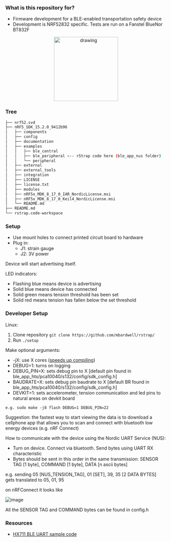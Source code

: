 
### What is this repository for? ###

* Firmware development for a BLE-enabled transportation safety device
* Development is NRF52832 specific. Tests are run on a Fanstel BlueNor BT832F

<p align="center">
<img src="https://user-images.githubusercontent.com/11367325/65797133-b0595a80-e12b-11e9-8613-f1bada2212fb.png" alt="drawing" width="200"/>
</p>

### Tree ###
```bash
├── nrf52.svd
├── nRF5_SDK_15.2.0_9412b96
│   ├── components
│   ├── config
│   ├── documentation
│   ├── examples
│   │   ├── ble_central
│   │   ├── ble_peripheral <-- rStrap code here (ble_app_nus folder)
│   │   └── peripheral
│   ├── external
│   ├── external_tools
│   ├── integration
│   ├── LICENSE
│   ├── license.txt
│   ├── modules
│   ├── nRF5x_MDK_8_17_0_IAR_NordicLicense.msi
│   ├── nRF5x_MDK_8_17_0_Keil4_NordicLicense.msi
│   └── README.md
├── README.md
└── rstrap.code-workspace
```


### Setup ###

* Use mount holes to connect printed circuit board to hardware
* Plug in:
  * J1: strain gauge
  * J2: 3V power

Device will start advertising itself.

LED indicators:

* Flashing blue means device is advertising
* Solid blue means device has connected
* Solid green means tension threshold has been set
* Solid red means tension has fallen below the set threshold

### Developer Setup ###

Linux:

1. Clone repository
```git clone https://github.com/mbardwell/rstrap/```
2. Run ```./setup```


Make optional arguments:

* -jX: use X cores ([speeds up compiling](https://stackoverflow.com/questions/414714/compiling-with-g-using-multiple-cores))
* DEBUG=1: turns on logging
* DEBUG_PIN=X: sets debug pin to X [default pin found in ble_app_hts/pca10040/s132/config/sdk_config.h]
* BAUDRATE=X: sets debug pin baudrate to X [default BR found in ble_app_hts/pca10040/s132/config/sdk_config.h]
* DEVKIT=1: sets accelerometer, tension communication and led pins to natural areas on devkit board

```e.g. sudo make -j8 flash DEBUG=1 DEBUG_PIN=22```

Suggestion: the fastest way to start viewing the data is to download a cellphone app that allows you to scan and connect with bluetooth low energy devices (e.g. nRF Connect)



How to communicate with the device using the Nordic UART Service (NUS):

* Turn on device. Connect via bluetooth. Send bytes using UART RX characteristic
* Bytes should be sent in this order in the same transmission: SENSOR TAG [1 byte], COMMAND [1 byte], DATA [n ascii bytes]

e.g. sending 05 [NUS_TENSION_TAG], 01 [SET], 39, 35 [2 DATA BYTES] gets translated to 05, 01, 95

on nRFConnect it looks like

![image](https://user-images.githubusercontent.com/11367325/67082812-1ea3a280-f157-11e9-835f-39bc6ea60ac4.png)

All the SENSOR TAG and COMMAND bytes can be found in config.h

### Resources ###

* [HX711 BLE UART sample code](https://devzone.nordicsemi.com/f/nordic-q-a/40271/timer-issue-with-hx711---stopped-by-vector-catch-error)

